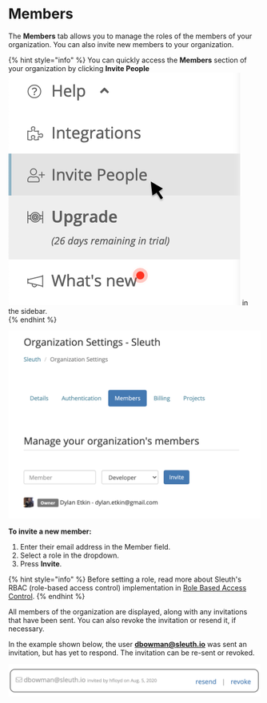# Members

The **Members** tab allows you to manage the roles of the members of your organization. You can also invite new members to your organization. 

{% hint style="info" %}
You can quickly access the **Members** section of your organization by clicking **Invite People**![](../../.gitbook/assets/invite-people.png) in the sidebar.  
{% endhint %}

![](../../.gitbook/assets/manage-organization-members-sleuth-2021-01-30-11-39-47.png)

**To invite a new member:** 

1. Enter their email address in the Member field. 
2. Select a role in the dropdown. 
3. Press **Invite**. 

{% hint style="info" %}
Before setting a role, read more about Sleuth's RBAC \(role-based access control\) implementation in [Role Based Access Control](../access-control.md). 
{% endhint %}

All members of the organization are displayed, along with any invitations that have been sent. You can also revoke the invitation or resend it, if necessary. 

In the example shown below, the user **dbowman@sleuth.io** was sent an invitation, but has yet to respond. The invitation can be re-sent or revoked. 

![User dbowman@sleuth.io has been invited to the organization.](../../.gitbook/assets/members-invitation%20%281%29.png)

